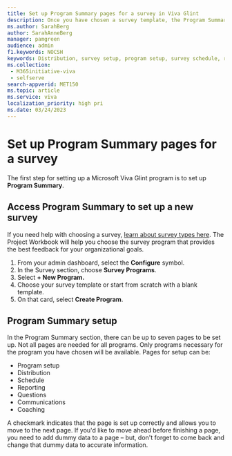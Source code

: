 ```yaml
---
title: Set up Program Summary pages for a survey in Viva Glint
description: Once you have chosen a survey template, the Program Summary section is where you set up all the specifics to that program.
ms.author: SarahBerg
author: SarahAnneBerg
manager: pamgreen
audience: admin
f1.keywords: NOCSH
keywords: Distribution, survey setup, program setup, survey schedule, reporting, question setup, communications setup, coaching
ms.collection: 
 - M365initiative-viva
 - selfserve
search-appverid: MET150
ms.topic: article
ms.service: viva
localization_priority: high pri
ms.date: 03/24/2023
---
```


# Set up Program Summary pages for a survey

The first step for setting up a Microsoft Viva Glint program is to set up **Program Summary**.

## Access Program Summary to set up a new survey

If you need help with choosing a survey, [learn about survey types here](https://go.microsoft.com/fwlink/?linkid=2231202). The Project Workbook will help you choose the survey program that provides the best feedback for your organizational goals.

1. From your admin dashboard, select the **Configure** symbol.
2. In the Survey section, choose **Survey Programs**.
3. Select **+ New Program.**
4. Choose your survey template or start from scratch with a blank template.
5. On that card, select **Create Program**.

## Program Summary setup

In the Program Summary section, there can be up to seven pages to be set up. Not all pages are needed for all programs. Only programs necessary for the program you have chosen will be available. Pages for setup can be:

- Program setup
- Distribution
- Schedule
- Reporting
- Questions
- Communications
- Coaching

A checkmark indicates that the page is set up correctly and allows you to move to the next page. If you'd like to move ahead before finishing a page, you need to add dummy data to a page – but, don't forget to come back and change that dummy data to accurate information.